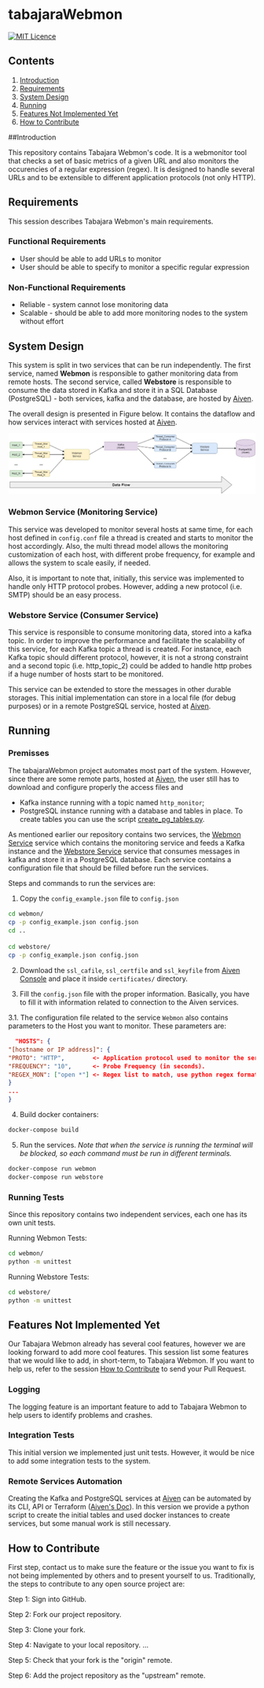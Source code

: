 # tabajaraWebmon


[![MIT Licence](https://badges.frapsoft.com/os/mit/mit.svg?v=103)](https://opensource.org/licenses/mit-license.php) 

## Contents
1. [Introduction](#introduction)
2. [Requirements](#system-design)
3. [System Design](#system-design)
4. [Running](#adding-expense)
5. [Features Not Implemented Yet](#Features-Not-Implemented-Yet)
6. [How to Contribute](#how-to-contribute)

##Introduction

This repository contains Tabajara Webmon's code. It is a webmonitor tool
that checks a set of basic metrics of a given URL and also monitors the 
occurencies of a regular expression (regex). It is designed to handle several
URLs and to be extensible to different application protocols (not only HTTP).


## Requirements

This session describes Tabajara Webmon's main requirements.

### Functional Requirements
* User should be able to add URLs to monitor
* User should be able to specify to monitor a specific regular expression

### Non-Functional Requirements
* Reliable - system cannot lose monitoring data
* Scalable - should be able to add more monitoring nodes to the system without
effort

## System Design
This system is split in two services that can be run independently. The first
service, named **Webmon** is responsible to gather monitoring data from remote
hosts. The second service, called **Webstore** is responsible to consume the data
stored in Kafka and store it in a SQL Database (PostgreSQL) - both services,
kafka and the database, are hosted by [Aiven](https://aiven.io/).

The overall design is presented in Figure below. It contains the dataflow and
how services interact with services hosted at [Aiven](https://aiven.io/).

![System Design](images/System_Design.jpg)

### Webmon Service (Monitoring Service)
This service was developed to monitor several hosts at same time, for each host 
defined in `config.conf` file a thread is created and starts to monitor the 
host accordingly. Also, the multi thread model allows the monitoring 
customization of each host, with different probe frequency, for example and
allows the system to scale easily, if needed.


Also, it is important to note that, initially, this service was implemented to 
handle only HTTP protocol probes. However, adding a new protocol (i.e. SMTP) 
should be an easy process. 


### Webstore Service (Consumer Service)
This service is responsible to consume monitoring data, stored into a kafka
topic. In order to improve the performance and facilitate the scalability of
this service, for each Kafka topic a thread is created. For instance, each Kafka
topic should different protocol, however, it is not a strong constraint and
a second topic (i.e. http_topic_2) could be added to handle http probes if 
a huge number of hosts start to be monitored.

This service can be extended to store the messages in other durable storages. 
This initial implementation can store in a local file (for debug purposes) or
in a remote PostgreSQL service, hosted at [Aiven](https://aiven.io/).


## Running

### Premisses
The tabajaraWebmon project automates most part of the system. However, since there
are some remote parts, hosted at [Aiven](https://aiven.io/), the user still has
to download and configure properly the access files and 

* Kafka instance running with a topic named `http_monitor`;
* PostgreSQL instance running with a database and tables in place. To create 
tables you can use the script [create_pg_tables.py](webstore/create_pg_tables.py).
  

As mentioned earlier our repository contains two services, the [Webmon Service](/webmon/)
service which contains the monitoring service and feeds a Kafka instance and the
[Webstore Service](/webstore/) service that consumes messages in kafka and store
it in a PostgreSQL database. Each service contains a configuration file that should
be filled before run the services. 

Steps and commands to run the services are:

1. Copy the `config_example.json` file to `config.json`

```bash
cd webmon/
cp -p config_example.json config.json
cd ..

cd webstore/
cp -p config_example.json config.json
```

2. Download the `ssl_cafile`, `ssl_certfile` and `ssl_keyfile` from [Aiven Console](https://console.aiven.io)
and place it inside `certificates/` directory.
   

3. Fill the `config.json` file with the proper information. Basically, you have to
fill it with information related to connection to the Aiven services.

   
3.1. The configuration file related to the service `Webmon` also contains parameters
to the Host you want to monitor. These parameters are:

```json
  "HOSTS": {
"[hostname or IP address]": {
"PROTO": "HTTP",        <- Application protocol used to monitor the service.
"FREQUENCY": "10",      <- Probe Frequency (in seconds).
"REGEX_MON": ["open *"] <- Regex list to match, use python regex format.
}
...
}
```

4. Build docker containers:

```bash
docker-compose build
```

5. Run the services. *Note that when the service is running the terminal 
will be blocked, so each command must be run in different terminals.*

```bash
docker-compose run webmon
docker-compose run webstore
```

### Running Tests
Since this repository contains two independent services, each one has its own
unit tests.

Running Webmon Tests:

```bash
cd webmon/
python -m unittest
```

Running Webstore Tests:

```bash
cd webstore/
python -m unittest
```


## Features Not Implemented Yet

Our Tabajara Webmon already has several cool features, however we are looking
forward to add more cool features. This session list some features that we
would like to add, in short-term, to Tabajara Webmon.
If you want to help us, refer to the session [How to Contribute](#how-to-contribute)
to send your Pull Request.

### Logging
The logging feature is an important feature to add to Tabajara Webmon to help
users to identify problems and crashes.

### Integration Tests
This initial version we implemented just unit tests. However, it would be nice
to add some integration tests to the system.

### Remote Services Automation
Creating the Kafka and PostgreSQL services at [Aiven](https://aiven.io/) can be 
automated by its CLI, API or Terraform ([Aiven's Doc](https://help.aiven.io/en/articles/493424-i-d-like-to-automate-something-using-aiven-is-there-an-api-for-this)).
In this version we provide a python script to create the initial tables and used
docker instances to create services, but some manual work is still necessary. 


## How to Contribute
First step, contact us to make sure the feature or the issue you want to fix 
is not being implemented by others and to present yourself to us. Traditionally,
the steps to contribute to any open source project are:

Step 1: Sign into GitHub.

Step 2: Fork our project repository.

Step 3: Clone your fork.

Step 4: Navigate to your local repository. ...

Step 5: Check that your fork is the "origin" remote. 

Step 6: Add the project repository as the "upstream" remote.

